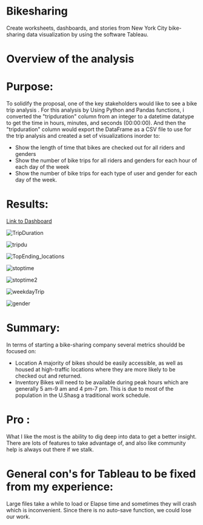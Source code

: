 # Bikesharing
Create worksheets, dashboards, and stories from New York City bike-sharing data visualization by using the software Tableau.

# Overview of the analysis

# Purpose:
   To solidify the proposal, one of the key stakeholders would like to see a bike trip analysis . For this analysis by Using Python and Pandas functions, i converted the "tripduration" column from an integer to a datetime datatype to get the time in hours, minutes, and seconds (00:00:00). And then the "tripduration" column would export the DataFrame as a CSV file to use for the trip analysis and created a set of visualizations inorder to:
   - Show the length of time that bikes are checked out for all riders and genders
   -  Show the number of bike trips for all riders and genders for each hour of each day of the week
   -  Show the number of bike trips for each type of user and gender for each day of the week.

# Results:
[Link to Dashboard](https://public.tableau.com/views/NYCCitiBikeShare/NYC-Dashboard?:language=en-US&:display_count=n&:origin=viz_share_link)

![TripDuration](https://user-images.githubusercontent.com/77947860/162652207-d41fcf26-f0ff-4386-b2d9-e17b3ed0c475.png)

![tripdu](https://user-images.githubusercontent.com/77947860/162652269-d335f77f-afea-4a5f-b4dc-46c342005152.png)


![TopEnding_locations](https://user-images.githubusercontent.com/77947860/162652302-b88f14b6-f5ea-4323-a930-12e972bd0b50.png)

![stoptime](https://user-images.githubusercontent.com/77947860/162652322-06a342c2-5241-4bd9-a409-e32ed3baf973.png)

![stoptime2](https://user-images.githubusercontent.com/779-7860/162652807-fb22d2c2-7e1d-4649-a9f0-ef148c39ac87.png)

![weekdayTrip](https://user-images.githubusercontent.com/77947860/162652828-838792f4-e1cd-4521-9f66-42908b18d94e.png)

![gender](https://user-images.githubusercontent.com/77947860/162652849-7b1ea54f-7a58-47c3-a097-aa1e51826cfd.png)


# Summary:

 In terms of starting a bike-sharing company several metrics shouldd be focused on:

 - Location A majority of bikes should be easily accessible, as well as housed at high-traffic locations where they
     are more likely to be checked out and returned.
 - Inventory Bikes will need to be available during peak hours which are generally 5 am-9 am and 4 pm-7 pm. This is due to most of
  the population in the U.Shasg a traditional work schedule.

# Pro :
What I like the most is the ability to dig deep into data to get a better insight.
There are lots of features to take advantage of, and also like community help is always out there if we stalk.

# General con's for Tableau to be fixed from my experience:
Large files take a while to load or Elapse time and sometimes they will crash which is inconvenient.
Since there is no auto-save function, we could lose our work.
